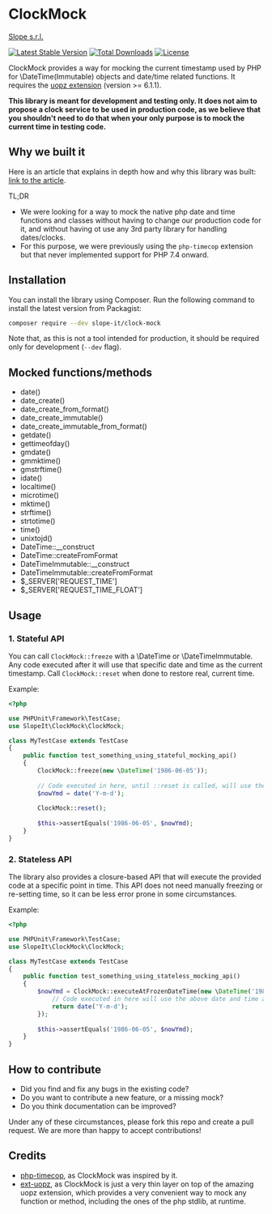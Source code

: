 # ClockMock

[Slope s.r.l.](https://www.slope.it)

[![Latest Stable Version](https://poser.pugx.org/slope-it/clock-mock/v/stable)](https://packagist.org/packages/slope-it/clock-mock)
[![Total Downloads](https://poser.pugx.org/slope-it/clock-mock/downloads)](https://packagist.org/packages/slope-it/clock-mock)
[![License](https://poser.pugx.org/slope-it/clock-mock/license)](https://packagist.org/packages/slope-it/clock-mock)

ClockMock provides a way for mocking the current timestamp used by PHP for \DateTime(Immutable) objects and date/time
related functions. It requires the [uopz extension](https://github.com/krakjoe/uopz) (version >= 6.1.1).

**This library is meant for development and testing only. It does not aim to propose a clock service to be used in
production code, as we believe that you shouldn't need to do that when your only purpose is to mock the current time in
testing code.**

## Why we built it

Here is an article that explains in depth how and why this library was built: [link to the article](https://dev.to/andreasprega/clockmock-a-convenient-way-to-mock-date-and-time-in-php-5032).

TL;DR
- We were looking for a way to mock the native php date and time functions and classes without having to change our
  production code for it, and without having ot use any 3rd party library for handling dates/clocks.
- For this purpose, we were previously using the `php-timecop` extension but that never implemented support for PHP 7.4 onward.

## Installation

You can install the library using Composer. Run the following command to install the latest version from Packagist:

``` bash
composer require --dev slope-it/clock-mock
```

Note that, as this is not a tool intended for production, it should be required only for development (`--dev` flag).

## Mocked functions/methods

- date()
- date_create()
- date_create_from_format()
- date_create_immutable()
- date_create_immutable_from_format()
- getdate()
- gettimeofday()  
- gmdate()
- gmmktime()
- gmstrftime()
- idate()
- localtime()
- microtime()
- mktime()
- strftime()  
- strtotime()
- time()
- unixtojd()
- DateTime::__construct
- DateTime::createFromFormat
- DateTimeImmutable::__construct
- DateTimeImmutable::createFromFormat
- $_SERVER['REQUEST_TIME']
- $_SERVER['REQUEST_TIME_FLOAT']

## Usage

### 1. Stateful API

You can call `ClockMock::freeze` with a \DateTime or \DateTimeImmutable. Any code executed after it will use that
specific date and time as the current timestamp.
Call `ClockMock::reset` when done to restore real, current time.

Example:

``` php
<?php

use PHPUnit\Framework\TestCase;
use SlopeIt\ClockMock\ClockMock;

class MyTestCase extends TestCase
{
    public function test_something_using_stateful_mocking_api()
    {
        ClockMock::freeze(new \DateTime('1986-06-05'));
        
        // Code executed in here, until ::reset is called, will use the above date and time as "current"
        $nowYmd = date('Y-m-d');
        
        ClockMock::reset();
        
        $this->assertEquals('1986-06-05', $nowYmd);
    }
}
```

### 2. Stateless API

The library also provides a closure-based API that will execute the provided code at a specific point in time. This API
does not need manually freezing or re-setting time, so it can be less error prone in some circumstances.

Example:

``` php
<?php

use PHPUnit\Framework\TestCase;
use SlopeIt\ClockMock\ClockMock;

class MyTestCase extends TestCase
{
    public function test_something_using_stateless_mocking_api()
    {
        $nowYmd = ClockMock::executeAtFrozenDateTime(new \DateTime('1986-06-05'), function () {
            // Code executed in here will use the above date and time as "current"
            return date('Y-m-d');
        });
        
        $this->assertEquals('1986-06-05', $nowYmd);
    }
}
```

## How to contribute

* Did you find and fix any bugs in the existing code?
* Do you want to contribute a new feature, or a missing mock?
* Do you think documentation can be improved?

Under any of these circumstances, please fork this repo and create a pull request. We are more than happy to accept
contributions!

## Credits

- [php-timecop](https://github.com/hnw/php-timecop), as ClockMock was inspired by it.
- [ext-uopz](https://github.com/krakjoe/uopz), as ClockMock is just a very thin layer on top of the amazing uopz
  extension, which provides a very convenient way to mock any function or method, including the ones of the php stdlib,
  at runtime.
